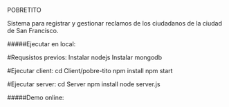 POBRETITO

Sistema para registrar y gestionar reclamos de los ciudadanos de la ciudad de San Francisco.

#####Ejecutar en local:

#Requsistos previos:
    Instalar nodejs
    Instalar mongodb

#Ejecutar client:
    cd Client/pobre-tito
    npm install
    npm start

#Ejecutar server:
    cd Server
    npm install
    node server.js


#####Demo online:
